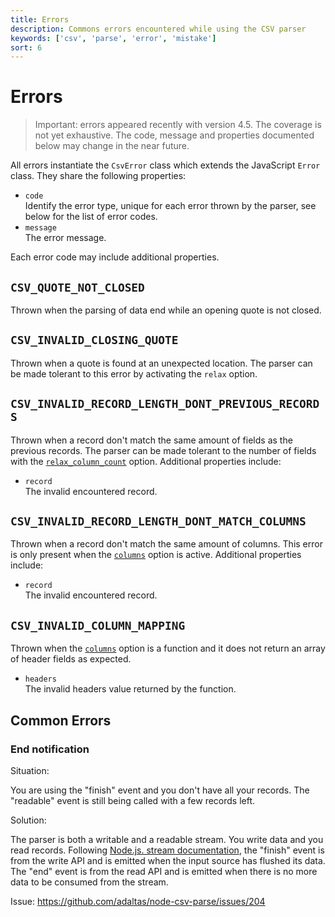 ```yaml
---
title: Errors
description: Commons errors encountered while using the CSV parser
keywords: ['csv', 'parse', 'error', 'mistake']
sort: 6
---
```


# Errors

> Important: errors appeared recently with version 4.5. The coverage is not yet exhaustive. The code, message and properties documented below may change in the near future.

All errors instantiate the `CsvError` class which extends the JavaScript `Error` class. They share the following properties:

* `code`   
  Identify the error type, unique for each error thrown by the parser, see below for the list of error codes.
* `message`   
  The error message.

Each error code may include additional properties.

## `CSV_QUOTE_NOT_CLOSED`

Thrown when the parsing of data end while an opening quote is not closed. 

## `CSV_INVALID_CLOSING_QUOTE`

Thrown when a quote is found at an unexpected location. The parser can be made tolerant to this error by activating the `relax` option.

## `CSV_INVALID_RECORD_LENGTH_DONT_PREVIOUS_RECORDS`

Thrown when a record don't match the same amount of fields as the previous records. The parser can be made tolerant to the number of fields with the [`relax_column_count`](/parse/options/relax_column_count/) option. Additional properties include:

* `record`   
  The invalid encountered record.

## `CSV_INVALID_RECORD_LENGTH_DONT_MATCH_COLUMNS`   

Thrown when a record don't match the same amount of columns. This error is only present when the [`columns`](/parse/options/columns/) option is active. Additional properties include:

* `record`   
  The invalid encountered record.

## `CSV_INVALID_COLUMN_MAPPING`

Thrown when the [`columns`](/parse/options/columns/) option is a function and it does not return an array of header fields as expected.

* `headers`   
  The invalid headers value returned by the function.

## Common Errors

### End notification

Situation:

You are using the "finish" event and you don't have all your records. The "readable" event is still being called with a few records left.

Solution:

The parser is both a writable and a readable stream. You write data and you read records. Following [Node.js. stream documentation](https://nodejs.org/api/stream.html), the "finish" event is from the write API and is emitted when the input source has flushed its data. The "end" event is from the read API and is emitted when there is no more data to be consumed from the stream.

Issue: https://github.com/adaltas/node-csv-parse/issues/204
